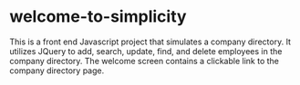 # welcome-to-simplicity

This is a front end Javascript project that simulates a company directory. It utilizes JQuery to add, search, update, find, and delete employees in the company directory. The welcome screen contains a clickable link to the company directory page. 
